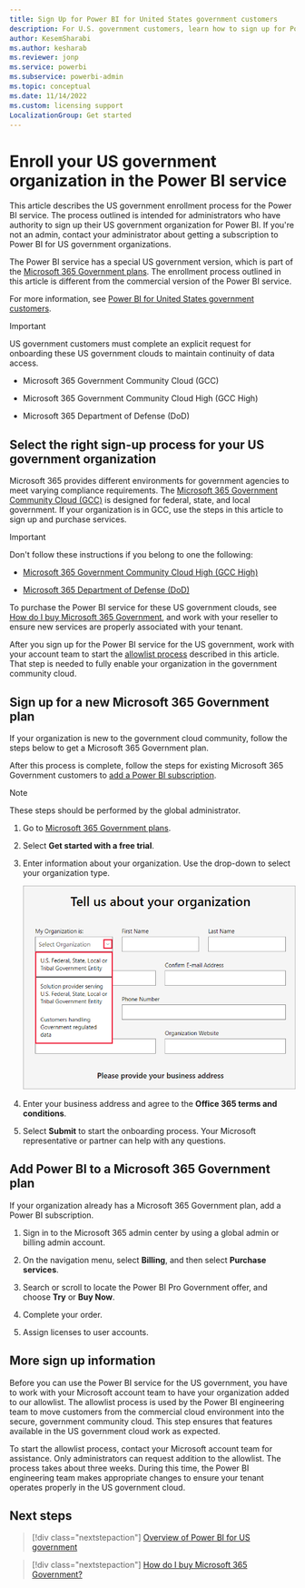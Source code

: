 ```yaml
---
title: Sign Up for Power BI for United States government customers
description: For U.S. government customers, learn how to sign up for Power BI is the government community cloud.
author: KesemSharabi
ms.author: kesharab
ms.reviewer: jonp
ms.service: powerbi
ms.subservice: powerbi-admin
ms.topic: conceptual
ms.date: 11/14/2022
ms.custom: licensing support
LocalizationGroup: Get started
---
```

# Enroll your US government organization in the Power BI service

This article describes the US government enrollment process for the Power BI service. The process outlined is intended for administrators who have authority to sign up their US government organization for Power BI. If you're not an admin, contact your administrator about getting a subscription to Power BI for US government organizations.

The Power BI service has a special US government version, which is part of the [Microsoft 365 Government plans](https://www.microsoft.com/microsoft-365/government/compare-office-365-government-plans?rtc=1). The enrollment process outlined in this article is different from the commercial version of the Power BI service.

For more information, see [Power BI for United States government customers](service-govus-overview.md).

>[!IMPORTANT]
>US government customers must complete an explicit request for onboarding these US government clouds to maintain continuity of data access.
>
>* Microsoft 365 Government Community Cloud (GCC)
>
>* Microsoft 365 Government Community Cloud High (GCC High)
>
>* Microsoft 365 Department of Defense (DoD)

## Select the right sign-up process for your US government organization

Microsoft 365 provides different environments for government agencies to meet varying compliance requirements. The  [Microsoft 365 Government Community Cloud (GCC)](/office365/servicedescriptions/office-365-platform-service-description/office-365-us-government/gcc) is designed for federal, state, and local government. If your organization is in GCC, use the steps in this article to sign up and purchase services.

>[!IMPORTANT]
>Don't follow these instructions if you belong to one the following:
>
>* [Microsoft 365 Government Community Cloud High (GCC High)](/office365/servicedescriptions/office-365-platform-service-description/office-365-us-government/gcc-high-and-dod)
>
>* [Microsoft 365 Department of Defense (DoD)](/office365/servicedescriptions/office-365-platform-service-description/office-365-us-government/gcc-high-and-dod)
>
>To purchase the Power BI service for these US government clouds, see [How do I buy Microsoft 365 Government](/office365/servicedescriptions/office-365-platform-service-description/office-365-us-government/microsoft-365-government-how-to-buy#how-do-i-buy-microsoft-365-government), and work with your reseller to ensure new services are properly associated with your tenant.

After you sign up for the Power BI service for the US government, work with your account team to start the [allowlist process](#more-sign-up-information) described in this article. That step is needed to fully enable your organization in the government community cloud.

## Sign up for a new Microsoft 365 Government plan

If your organization is new to the government cloud community, follow the steps below to get a Microsoft 365 Government plan.

After this process is complete, follow the steps for existing Microsoft 365 Government customers to [add a Power BI subscription](#add-power-bi-to-a-microsoft-365-government-plan).

> [!NOTE]
> These steps should be performed by the global administrator.

1. Go to [Microsoft 365 Government plans](https://products.office.com/government/office-365-web-services-for-government).

1. Select **Get started with a free trial**.

1. Enter information about your organization. Use the drop-down to select your organization type.

   ![Screenshot showing a portion of the organization information form. The organization type menu is expanded, and the options are highlighted.](media/service-govus-signup/gcc-trial-signup.png)

1. Enter your business address and agree to the **Office 365 terms and conditions**.
1. Select **Submit** to start the onboarding process. Your Microsoft representative or partner can help with any questions.

## Add Power BI to a Microsoft 365 Government plan

If your organization already has a Microsoft 365 Government plan, add a Power BI subscription.

1. Sign in to the Microsoft 365 admin center by using a global admin or billing admin account.

2. On the navigation menu, select **Billing**, and then select **Purchase services**.

3. Search or scroll to locate the Power BI Pro Government offer, and choose **Try** or **Buy Now**.

4. Complete your order.

5. Assign licenses to user accounts.

## More sign up information

Before you can use the Power BI service for the US government, you have to work with your Microsoft account team to have your organization added to our allowlist. The allowlist process is used by the Power BI engineering team to move customers from the commercial cloud environment into the secure, government community cloud. This step ensures that features available in the US government cloud work as expected.

To start the allowlist process, contact your Microsoft account team for assistance. Only administrators can request addition to the allowlist. The process takes about three weeks. During this time, the Power BI engineering team makes appropriate changes to ensure your tenant operates properly in the US government cloud.

## Next steps

>[!div class="nextstepaction"]
>[Overview of Power BI for US government](service-govus-overview.md)

>[!div class="nextstepaction"]
>[How do I buy Microsoft 365 Government?](/office365/servicedescriptions/office-365-platform-service-description/office-365-us-government/microsoft-365-government-how-to-buy#how-do-i-buy-microsoft-365-government)
